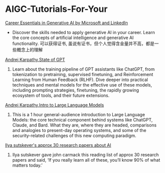 # AIGC-Tutorials-For-Your




[Career Essentials in Generative AI by Microsoft and LinkedIn](https://www.linkedin.com/learning/paths/career-essentials-in-generative-ai-by-microsoft-and-linkedin)
- Discover the skills needed to apply generative AI in your career. Learn the core concepts of artificial intelligence and generative AI functionality. 可以获得证书, 虽说有证书，但个人觉得含金量并不高，都是一些概念上的理解

[Andrej Karpathy,State of GPT](https://www.youtube.com/watch?v=bZQun8Y4L2A)
1. Learn about the training pipeline of GPT assistants like ChatGPT, from tokenization to pretraining, supervised finetuning, and Reinforcement Learning from Human Feedback (RLHF). Dive deeper into practical techniques and mental models for the effective use of these models, including prompting strategies, finetuning, the rapidly growing ecosystem of tools, and their future extensions.

[Andrej Karpathy,Intro to Large Language Models](https://www.youtube.com/watch?v=zjkBMFhNj_g)
1. This is a 1 hour general-audience introduction to Large Language Models: the core technical component behind systems like ChatGPT, Claude, and Bard. What they are, where they are headed, comparisons and analogies to present-day operating systems, and some of the security-related challenges of this new computing paradigm.

[Ilya sutskever's approx 30 research papers about AI](https://arc.net/folder/D0472A20-9C20-4D3F-B145-D2865C0A9FEE)
1. Ilya sutskever gave john carmack this reading list of approx 30 research papers and said, ‘If you really learn all of these, you’ll know 90% of what matters today.’
